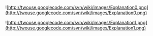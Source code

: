![http://twouse.googlecode.com/svn/wiki/images/Explanation0.png](http://twouse.googlecode.com/svn/wiki/images/Explanation0.png)

![http://twouse.googlecode.com/svn/wiki/images/Explanation1.png](http://twouse.googlecode.com/svn/wiki/images/Explanation1.png)